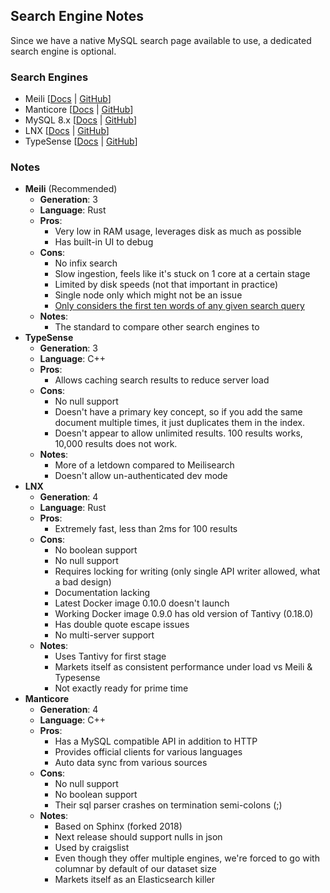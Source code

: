 ## Search Engine Notes

Since we have a native MySQL search page available to use, a dedicated search engine is optional.

### Search Engines

- Meili [[Docs](https://www.meilisearch.com/docs/learn/getting_started/installation) | [GitHub](https://github.com/meilisearch/meilisearch)]
- Manticore [[Docs](https://manual.manticoresearch.com/Starting_the_server/Docker?client=Docker#Docker-compose) | [GitHub](https://github.com/manticoresoftware/manticoresearch)]
- MySQL 8.x [[Docs](https://dev.mysql.com/doc/refman/8.4/en/fulltext-search.html) | [GitHub](https://github.com/mysql/mysql-server)]
- LNX [[Docs](https://docs.lnx.rs/) | [GitHub](https://github.com/lnx-search/lnx)]
- TypeSense [[Docs](https://typesense.org/docs/guide/install-typesense.html) | [GitHub](https://github.com/typesense/typesense)]


### Notes

- **Meili** (Recommended)
    - **Generation**: 3
    - **Language**: Rust
    - **Pros**:
        - Very low in RAM usage, leverages disk as much as possible
        - Has built-in UI to debug
    - **Cons**:
        - No infix search
        - Slow ingestion, feels like it's stuck on 1 core at a certain stage
        - Limited by disk speeds (not that important in practice)
        - Single node only which might not be an issue
        - [Only considers the first ten words of any given search query](https://www.meilisearch.com/docs/reference/api/search#query-q)
    - **Notes**:
        - The standard to compare other search engines to
- **TypeSense**
    - **Generation**: 3
    - **Language**: C++
    - **Pros**:
        - Allows caching search results to reduce server load
    - **Cons**:
        - No null support
        - Doesn't have a primary key concept, so if you add the same document multiple times, it just duplicates them in the index.
        - Doesn't appear to allow unlimited results. 100 results works, 10,000 results does not work.
    - **Notes**:
      - More of a letdown compared to Meilisearch
      - Doesn't allow un-authenticated dev mode
- **LNX**
    - **Generation**: 4
    - **Language**: Rust
    - **Pros**:
        - Extremely fast, less than 2ms for 100 results
    - **Cons**:
        - No boolean support
        - No null support
        - Requires locking for writing (only single API writer allowed, what a bad design)
        - Documentation lacking
        - Latest Docker image 0.10.0 doesn't launch
        - Working Docker image 0.9.0 has old version of Tantivy (0.18.0)
        - Has double quote escape issues
        - No multi-server support
    - **Notes**:
        - Uses Tantivy for first stage
        - Markets itself as consistent performance under load vs Meili & Typesense
        - Not exactly ready for prime time
- **Manticore**
    - **Generation**: 4
    - **Language**: C++
    - **Pros**:
        - Has a MySQL compatible API in addition to HTTP
        - Provides official clients for various languages
        - Auto data sync from various sources
    - **Cons**:
        - No null support
        - No boolean support
        - Their sql parser crashes on termination semi-colons (;)
    - **Notes**:
        - Based on Sphinx (forked 2018)
        - Next release should support nulls in json
        - Used by craigslist
        - Even though they offer multiple engines, we're forced to go with columnar by default of our dataset size
        - Markets itself as an Elasticsearch killer
